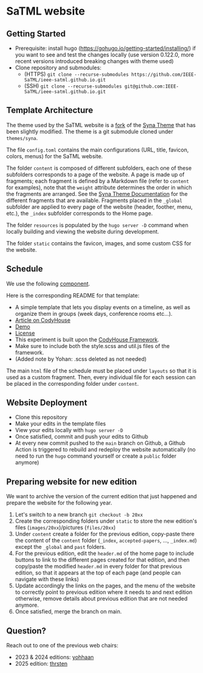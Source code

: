 # SaTML website

## Getting Started

- Prerequisite: install hugo (https://gohugo.io/getting-started/installing/) if
  you want to see and test the changes locally  (use version 0.122.0, more
  recent versions introduced breaking changes with theme used)
- Clone repository and submodules:
  - (HTTPS) `git clone --recurse-submodules
    https://github.com/IEEE-SaTML/ieee-satml.github.io.git`
  - (SSH) `git clone --recurse-submodules
    git@github.com:IEEE-SaTML/ieee-satml.github.io.git`

## Template Architecture

The theme used by the SaTML website is a
[fork](https://github.com/IEEE-SaTML/website_theme) of the [Syna
Theme](https://syna.okkur.org/docs) that has been slightly modified. The theme
is a git submodule cloned under `themes/syna`.

The file `config.toml` contains the main configurations (URL, title, favicon,
colors, menus) for the SaTML website.

The folder `content` is composed of different subfolders, each one of these
subfolders corresponds to a page of the website. A page is made up of fragments;
each fragment is defined by a Markdown file (refer to `content` for examples),
note that the `weight` attribute determines the order in which the fragments are
arranged. See the [Syna Theme
Documentation](https://about.okkur.org/syna/fragments/) for the different
fragments that are available. Fragments placed in the `_global` subfolder are
applied to every page of the website (header, foother, menu, etc.), the `_index`
subfolder corresponds to the Home page.

The folder `resources` is populated by the `hugo server -D` command when locally
building and viewing the website during development.

The folder `static` contains the favicon, images, and some custom CSS for the
website.

## Schedule

We use the following [component](https://codyhouse.co/gem/schedule-template).

Here is the corresponding README for that template:
- A simple template that lets you display events on a timeline, as well as
  organize them in groups (week days, conference rooms etc…).
- [Article on CodyHouse](https://codyhouse.co/gem/schedule-template)
- [Demo](https://codyhouse.co/demo/schedule-template)
- [License](https://codyhouse.co/license)
- This experiment is built upon the [CodyHouse
  Framework](https://github.com/CodyHouse/codyhouse-framework).
- Make sure to include both the style.scss and util.js files of the framework.
- (Added note by Yohan: .scss deleted as not needed)

The main `html` file of the schedule must be placed under `layouts` so that it
is used as a custom fragment. Then, every individual file for each session can
be placed in the corresponding folder under `content`.

## Website Deployment

* Clone this repository
* Make your edits in the template files
* View your edits locally with `hugo server -D`
* Once satisfied, commit and push your edits to Github
* At every new commit pushed to the `main` branch on Github, a Github Action is
  triggered to rebuild and redeploy the  website automatically (no need to run
  the `hugo` command yourself or create a  `public` folder anymore)


## Preparing website for new edition

We want to archive the version of the current edition that just happened and
prepare the website for the following year.

1. Let's switch to a new branch `git checkout -b 20xx`
2. Create the corresponding folders under `static` to store the new edition's
   files (`images/20xx`)/pictures (`files/20xx`)
3. Under `content` create a folder for the previous edition, copy-paste there
   the content of the `content` folder (`_index`, `accepted-papers`, ...,
   `_index.md`) except the `_global` and `past` folders.
4. For the previous edition, edit the `header.md` of the home page to include
   buttons to link to the different pages created for that edition, and then
   copy/paste the modified `header.md` in every folder for that previous
   edition, so that it appears at the top of each page (and people can navigate
   with these links)
5. Update accordingly the links on the pages, and the menu of the website to
   correctly point to previous edition where it needs to and next edition
   otherwise, remove details about previous edition that are not needed anymore.
6. Once satisfied, merge the branch on main.

## Question?

Reach out to one of the previous web chairs:
- 2023 & 2024 editions: [yohhaan](https://github.com/yohhaan)
- 2025 edition: [thrsten](https://github.com/thrsten)